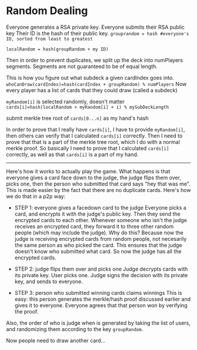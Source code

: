 # Random Dealing
Everyone generates a RSA private key.
Everyone submits their RSA public key
Their ID is the hash of their public key.
`grouprandom = hash #everyone's ID, sorted from least to greatest`

`localRandom = hash(groupRandom + my ID)`


Then in order to prevent duplicates, we split up the deck into numPlayers segments. Segments are not guaranteed to be of equal length. 

This is how you figure out what subdeck a given cardIndex goes into. 
`whoCanDraw(cardIndex)=hash(cardIndex + groupRandom) % numPlayers`
Now every player has a list of cards that they could draw (called a subdeck)


`myRandom[i]` is selected randomly, doesn't matter
`cards[i]=hash(localRandom + myRandom[i] + i) % mySubDeckLength`


submit merkle tree root of `cards[0...n]` as my hand's hash




In order to prove that I really have `cards[i]`, I have to provide `myRandom[i]`, then others can verify that I calculated `cards[i]` correctly. Then I need to prove that that is a part of the merkle tree root, which I do with a normal merkle proof.
So basically I need to prove that I calculated `cards[i]` correctly, as well as that `cards[i]` is a part of my hand.



-----

Here's how it works to actually play the game. What happens is that everyone gives a card face down to the judge, the judge flips them over, picks one, then the person who submitted that card says "hey that was me".
	This is made easier by the fact that there are no duplicate cards.
	Here's how we do that in a p2p way:

* STEP 1: everyone gives a facedown card to the judge
		Everyone picks a card, and encrypts it with the judge's public key.
		Then they send the encrypted cards to each other. Whenever someone who isn't the judge receives an encrypted card, they forward it to three other random people (which may include the judge).
		Why do this? Because now the judge is receiving encrypted cards from random people, not necesarily the same person as who picked the card. This ensures that the judge doesn't know who submitted what card.
		So now the judge has all the encrypted cards.

* STEP 2: judge flips them over and picks one
		Judge decrypts cards with its private key. User picks one.
		Judge signs the decision with its private key, and sends to everyone.

* STEP 3: person who submitted winning cards claims winnings
		This is easy: this person generates the merkle/hash proof discussed earlier and gives it to everyone. 
		Everyone agrees that that person won by verifying the proof.




Also, the order of who is judge when is generated by taking the list of users, and randomizing them according to the key `groupRandom`. 




Now people need to draw another card...




